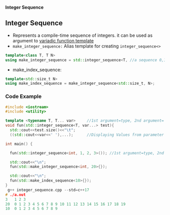 **Integer Sequence**

## Integer Sequence
- Represents a compile-time sequence of integers. it can be used as argument to [variadic function template](/Languages/Programming_Languages/c%2B%2B/Characteristics_of_OOPS/Polymorphism/Static_CompileTime/Templates/Variadic/Function)
- `make_integer_sequence:` Alias template for creating `integer_sequence<>`
```cpp
template<class T, T N>
using make_integer_sequence = std::integer_sequence<T, //a sequence 0,1,2,..,N-1>;
```
- make_index_sequence:
```cpp
template<std::size_t N>
using make_index_sequence = make_integer_sequence<std::size_t, N>;
```
### Code Example
```cpp
#include <iostream>
#include <utility>

template <typename T, T... var>     //1st argument=type, 2nd argument= Parameter pack
void fun(std::integer_sequence<T, var...> test){
  std::cout<<test.size()<<"\t";
  ((std::cout<<var<<' '),...);      //Displaying Values from parameter pack}

int main() {

  fun(std::integer_sequence<int, 1, 2, 3>()); //1st argument=type, 2nd argument= Parameter pack

  std::cout<<"\n";
  fun(std::make_integer_sequence<int, 20>{});

  std::cout<<"\n";
  fun(std::make_index_sequence<10>{});
}
 g++ integer_sequence.cpp --std=c++17
# ./a.out 
3	1 2 3 
20	0 1 2 3 4 5 6 7 8 9 10 11 12 13 14 15 16 17 18 19 
10	0 1 2 3 4 5 6 7 8 9
```

